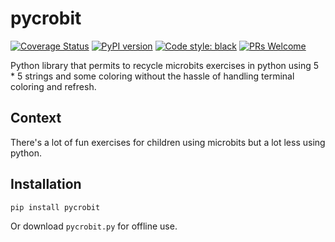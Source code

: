# pycrobit

[![Coverage Status](https://coveralls.io/repos/github/mixteen/pycrobit/badge.svg?branch=main)](https://coveralls.io/github/Pierre-Sassoulas/centralized-pre-commit-conf?branch=main)
[![PyPI version](https://badge.fury.io/py/pycrobit.svg)](https://badge.fury.io/py/pycrobit)
[![Code style: black](https://img.shields.io/badge/code%20style-black-000000.svg)](https://github.com/ambv/black)
[![PRs Welcome](https://img.shields.io/badge/PRs-welcome-brightgreen.svg?style=flat-square)](http://makeapullrequest.com)

Python library that permits to recycle microbits exercises in python using 5 * 5
strings and some coloring without the hassle of handling terminal coloring and refresh.

## Context

There's a lot of fun exercises for children using microbits but a lot less using python.

## Installation

```bash
pip install pycrobit
```

Or download ``pycrobit.py`` for offline use.
